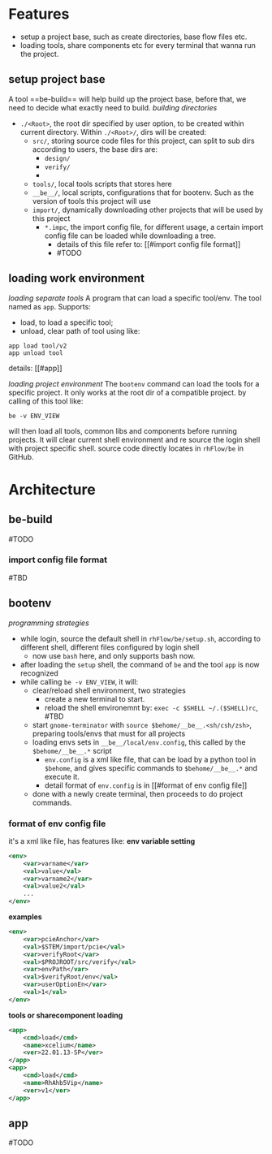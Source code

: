# Features
- setup a project base, such as create directories, base flow files etc.
- loading tools, share components etc for every terminal that wanna run the project.

## setup project base
A tool ==be-build== will help build up the project base, before that, we need to decide what exactly need to build.
*building directories*
- `./<Root>`, the root dir specified by user option, to be created within current directory. Within `./<Root>/`, dirs will be created:
	- `src/`, storing source code files for this project, can split to sub dirs according to users, the base dirs are:
		- `design/`
		- `verify/`
		- 
	- `tools/`, local tools scripts that stores here
	- `__be__/`, local scripts, configurations that for bootenv. Such as the version of tools this project will use
	- `import/`, dynamically downloading other projects that will be used by this project
		- `*.impc`, the import config file, for different usage, a certain import config file can be loaded while downloading a tree.
			- details of this file refer to: [[#import config file format]]
			- #TODO 



## loading work environment
*loading separate tools*
A program that can load a specific tool/env. The tool named as `app`. Supports:
- load, to load a specific tool;
- unload, clear path of tool
using like:
```
app load tool/v2
app unload tool
```
details: [[#app]]

*loading project environment*
The `bootenv` command can load the tools for a specific project. It only works at the root dir of a compatible project.
by calling of this tool like:
```
be -v ENV_VIEW
```
will then load all tools, common libs and components before running projects. It will clear current shell environment and re source the login shell with project specific shell.
source code directly locates in `rhFlow/be` in GitHub.
# Architecture

## be-build
#TODO 
### import config file format
#TBD 

## bootenv
*programming strategies*
- while login, source the default shell in `rhFlow/be/setup.sh`, according to different shell, different files configured by login shell
	- now use `bash` here, and only supports bash now.
- after loading the `setup` shell, the command of `be` and the tool `app` is now recognized
- while calling `be -v ENV_VIEW`, it will:
	- clear/reload shell environment, two strategies
		- create a new terminal to start.
		- reload the shell environemnt by: `exec -c $SHELL ~/.($SHELL)rc`, #TBD 
	- start `gnome-terminator` with `source $behome/__be__.<sh/csh/zsh>`, preparing tools/envs that must for all projects
	- loading envs sets in `__be__/local/env.config`, this called by the `$behome/__be__.*` script
		- `env.config` is a xml like file, that can be load by a python tool in `$behome`, and gives specific commands to `$behome/__be__.*` and execute it.
		- detail format of `env.config` is in [[#format of env config file]]
	- done with a newly create terminal, then proceeds to do project commands.
### format of env config file
it's a xml like file, has features like:
**env variable setting**
```xml
<env>
	<var>varname</var>
	<val>value</val>
	<var>varname2</var>
	<val>value2</val>
	...
</env>
```
**examples**
```xml
<env>
	<var>pcieAnchor</var>
	<val>$STEM/import/pcie</val>
	<var>verifyRoot</var>
	<val>$PROJROOT/src/verify</val>
	<var>envPath</var>
	<val>$verifyRoot/env</val>
	<var>userOptionEn</var>
	<val>1</val>
</env>
```
**tools or sharecomponent loading**
```xml
<app>
	<cmd>load</cmd>
	<name>xcelium</name>
	<ver>22.01.13-SP</ver>
</app>
<app>
	<cmd>load</cmd>
	<name>RhAhb5Vip</name>
	<ver>v1</ver>
</app>
```

## app
#TODO 
